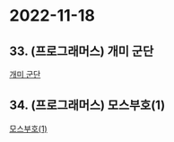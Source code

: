 # 2022-11-18

## 33. (프로그래머스) 개미 군단

[개미 군단](https://school.programmers.co.kr/learn/courses/30/lessons/120837)

## 34. (프로그래머스) 모스부호(1)

[모스부호(1)](https://school.programmers.co.kr/learn/courses/30/lessons/120838)
